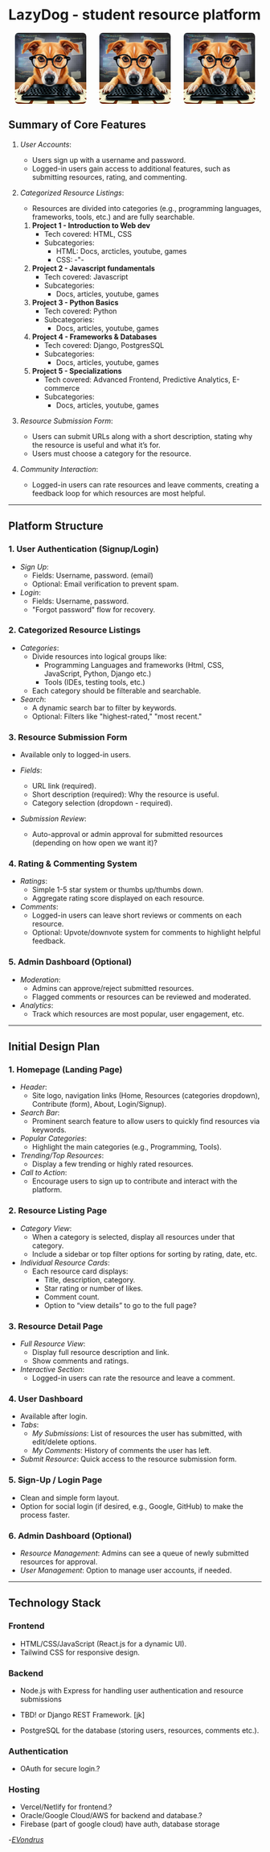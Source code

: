 # LazyDog - student resource platform
<div style="display: flex; justify-content: space-around;">
  <img src="./docs/readme-img/ld-black.jpg" alt="LazyDog with black glasses" style="width: 28%; border-radius: 5%;">
  <img src="./docs/readme-img/ld-black.jpg" alt="LazyDog with black glasses" style="width: 28%; border-radius: 5%;">
 <img src="./docs/readme-img/ld-black.jpg" alt="LazyDog with black glasses" style="width: 28%; border-radius: 5%;">
</div>

## Summary of Core Features

1. _User Accounts_:

   - Users sign up with a username and password.
   - Logged-in users gain access to additional features, such as submitting resources, rating, and commenting.

2. _Categorized Resource Listings_:

   - Resources are divided into categories (e.g., programming languages, frameworks, tools, etc.) and are fully searchable.

   1. **Project 1 - Introduction to Web dev**
      - Tech covered: HTML, CSS
      - Subcategories:
        - HTML: Docs, arcticles, youtube, games
        - CSS: -"-
   2. **Project 2 - Javascript fundamentals**
      - Tech covered: Javascript
      - Subcategories:
        - Docs, articles, youtube, games
   3. **Project 3 - Python Basics**
      - Tech covered: Python
      - Subcategories:
        - Docs, articles, youtube, games
   4. **Project 4 - Frameworks & Databases**
      - Tech covered: Django, PostgresSQL
      - Subcategories:
        - Docs, articles, youtube, games
   5. **Project 5 - Specializations**
      - Tech covered: Advanced Frontend, Predictive Analytics, E-commerce
      - Subcategories:
        - Docs, articles, youtube, games

3. _Resource Submission Form_:
   - Users can submit URLs along with a short description, stating why the resource is useful and what it’s for.
   - Users must choose a category for the resource.

4. _Community Interaction_:
   - Logged-in users can rate resources and leave comments, creating a feedback loop for which resources are most helpful.

---

## Platform Structure

### 1. User Authentication (Signup/Login)

- _Sign Up_:
  - Fields: Username, password. (email)
  - Optional: Email verification to prevent spam.
- _Login_:
  - Fields: Username, password.
  - "Forgot password" flow for recovery.

### 2. Categorized Resource Listings

- _Categories_:
  - Divide resources into logical groups like:
    - Programming Languages and frameworks (Html, CSS, JavaScript, Python, Django etc.)
    - Tools (IDEs, testing tools, etc.)
  - Each category should be filterable and searchable.
- _Search_:
  - A dynamic search bar to filter by keywords.
  - Optional: Filters like "highest-rated," "most recent."

### 3. Resource Submission Form

- Available only to logged-in users.
- _Fields_:

  - URL link (required).
  - Short description (required): Why the resource is useful.
  - Category selection (dropdown - required).

- _Submission Review_:
  - Auto-approval or admin approval for submitted resources (depending on how open we want it)?

### 4. Rating & Commenting System

- _Ratings_:
  - Simple 1-5 star system or thumbs up/thumbs down.
  - Aggregate rating score displayed on each resource.
- _Comments_:
  - Logged-in users can leave short reviews or comments on each resource.
  - Optional: Upvote/downvote system for comments to highlight helpful feedback.

### 5. Admin Dashboard (Optional)

- _Moderation_:
  - Admins can approve/reject submitted resources.
  - Flagged comments or resources can be reviewed and moderated.
- _Analytics_:
  - Track which resources are most popular, user engagement, etc.

---

## Initial Design Plan

### 1. Homepage (Landing Page)

- _Header_:
  - Site logo, navigation links (Home, Resources (categories dropdown), Contribute (form), About, Login/Signup).
- _Search Bar_:
  - Prominent search feature to allow users to quickly find resources via keywords.
- _Popular Categories_:
  - Highlight the main categories (e.g., Programming, Tools).
- _Trending/Top Resources_:
  - Display a few trending or highly rated resources.
- _Call to Action_:
  - Encourage users to sign up to contribute and interact with the platform.

### 2. Resource Listing Page

- _Category View_:
  - When a category is selected, display all resources under that category.
  - Include a sidebar or top filter options for sorting by rating, date, etc.
- _Individual Resource Cards_:
  - Each resource card displays:
    - Title, description, category.
    - Star rating or number of likes.
    - Comment count.
    - Option to “view details” to go to the full page?

### 3. Resource Detail Page

- _Full Resource View_:
  - Display full resource description and link.
  - Show comments and ratings.
- _Interactive Section_:
  - Logged-in users can rate the resource and leave a comment.

### 4. User Dashboard

- Available after login.
- _Tabs_:
  - _My Submissions_: List of resources the user has submitted, with edit/delete options.
  - _My Comments_: History of comments the user has left.
- _Submit Resource_: Quick access to the resource submission form.

### 5. Sign-Up / Login Page

- Clean and simple form layout.
- Option for social login (if desired, e.g., Google, GitHub) to make the process faster.

### 6. Admin Dashboard (Optional)

- _Resource Management_: Admins can see a queue of newly submitted resources for approval.
- _User Management_: Option to manage user accounts, if needed.

---

## Technology Stack

### Frontend

- HTML/CSS/JavaScript (React.js for a dynamic UI).
- Tailwind CSS for responsive design.

### Backend

- Node.js with Express for handling user authentication and resource submissions
- TBD!  or Django REST Framework.  [jk]


- PostgreSQL for the database (storing users, resources, comments etc.).

### Authentication

- OAuth for secure login.?

### Hosting

- Vercel/Netlify for frontend.?
- Oracle/Google Cloud/AWS for backend and database.?
- Firebase (part of google cloud) have auth, database storage

-*[EVondrus](https://github.com/EVondrus)*
